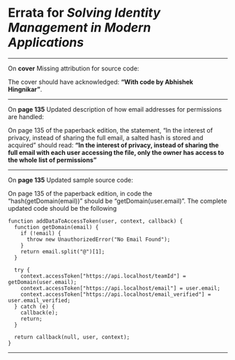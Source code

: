 # Errata for *Solving Identity Management in Modern Applications*

***

On **cover** Missing attribution for source code:
 
The cover should have acknowledged:  **“With code by Abhishek Hingnikar”**.

***

On **page 135** Updated description of how email addresses for permissions are handled:
 
On page 135 of the paperback edition, the statement, “In the interest of privacy, instead of sharing the full email, a salted hash is stored and acquired” should read: **“In the interest of privacy, instead of sharing the full email with each user accessing the file, only the owner has access to the whole list of permissions”**

***

On **page 135** Updated sample source code:

On page 135 of the paperback edition, in code the “hash(getDomain(email))” should be “getDomain(user.email)”. The complete updated code should be the following


```
function addDataToAccessToken(user, context, callback) {
  function getDomain(email) {
    if (!email) {
      throw new UnauthorizedError("No Email Found");
    }
    return email.split("@")[1];
  }

  try {
    context.accessToken["https://api.localhost/teamId"] = getDomain(user.email);
    context.accessToken["https://api.localhost/email"] = user.email;
    context.accessToken["https://api.localhost/email_verified"] = user.email_verified;
  } catch (e) {
    callback(e);
    return;
  }

  return callback(null, user, context);
}
```

***
